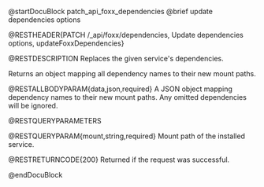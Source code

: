 @startDocuBlock patch_api_foxx_dependencies
@brief update dependencies options

@RESTHEADER{PATCH /_api/foxx/dependencies, Update dependencies options, updateFoxxDependencies}

@RESTDESCRIPTION
Replaces the given service's dependencies.

Returns an object mapping all dependency names to their new mount paths.

@RESTALLBODYPARAM{data,json,required}
A JSON object mapping dependency names to their new mount paths.
Any omitted dependencies will be ignored.

@RESTQUERYPARAMETERS

@RESTQUERYPARAM{mount,string,required}
Mount path of the installed service.

@RESTRETURNCODE{200}
Returned if the request was successful.

@endDocuBlock
